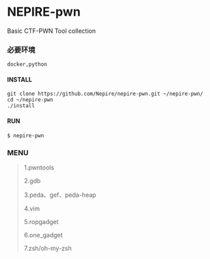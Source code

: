 # NEPIRE-pwn
Basic CTF-PWN Tool collection

### 必要环境
```
docker,python
```

#### INSTALL
```
git clone https://github.com/Nepire/nepire-pwn.git ~/nepire-pwn/
cd ~/nepire-pwn
./install
```

#### RUN
```
$ nepire-pwn
```

### MENU
> 1.pwntools
>
> 2.gdb
>
> 3.peda、gef、peda-heap
>
> 4.vim
>
> 5.ropgadget
>
> 6.one_gadget
>
> 7.zsh/oh-my-zsh


